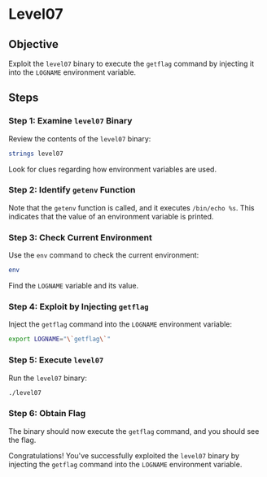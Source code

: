 # Level07

## Objective
Exploit the `level07` binary to execute the `getflag` command by injecting it into the `LOGNAME` environment variable.

## Steps

### Step 1: Examine `level07` Binary
Review the contents of the `level07` binary:

```bash
strings level07
```

Look for clues regarding how environment variables are used.

### Step 2: Identify `getenv` Function
Note that the `getenv` function is called, and it executes `/bin/echo %s`. This indicates that the value of an environment variable is printed.

### Step 3: Check Current Environment
Use the `env` command to check the current environment:

```bash
env
```

Find the `LOGNAME` variable and its value.

### Step 4: Exploit by Injecting `getflag`
Inject the `getflag` command into the `LOGNAME` environment variable:

```bash
export LOGNAME="\`getflag\`"
```

### Step 5: Execute `level07`
Run the `level07` binary:

```bash
./level07
```

### Step 6: Obtain Flag
The binary should now execute the `getflag` command, and you should see the flag.

Congratulations! You've successfully exploited the `level07` binary by injecting the `getflag` command into the `LOGNAME` environment variable.